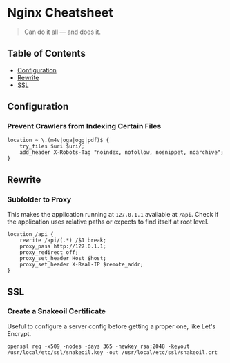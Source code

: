 # Nginx Cheatsheet

> Can do it all — and does it.

## Table of Contents

- [Configuration](#configuration)
- [Rewrite](#rewrite)
- [SSL](#ssl)

## Configuration

### Prevent Crawlers from Indexing Certain Files
```
location ~ \.(m4v|oga|ogg|pdf)$ {
    try_files $uri $uri/;
    add_header X-Robots-Tag "noindex, nofollow, nosnippet, noarchive";
}
```

## Rewrite

### Subfolder to Proxy
This makes the application running at `127.0.1.1` available at `/api`. Check if
the application uses relative paths or expects to find itself at root level.
```
location /api {
    rewrite /api/(.*) /$1 break;
    proxy_pass http://127.0.1.1;
    proxy_redirect off;
    proxy_set_header Host $host;
    proxy_set_header X-Real-IP $remote_addr;
}

```

## SSL

### Create a Snakeoil Certificate
Useful to configure a server config before getting a proper one, like Let's Encrypt.
```
openssl req -x509 -nodes -days 365 -newkey rsa:2048 -keyout /usr/local/etc/ssl/snakeoil.key -out /usr/local/etc/ssl/snakeoil.crt
```
